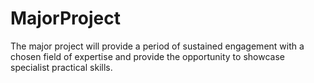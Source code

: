 # MajorProject
The major project will provide a period of sustained engagement with a chosen field of expertise and provide the opportunity to showcase specialist practical skills.
